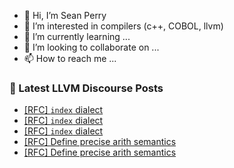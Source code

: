 - 👋 Hi, I’m Sean Perry
- 👀 I’m interested in compilers (c++, COBOL, llvm)
- 🌱 I’m currently learning ...
- 💞️ I’m looking to collaborate on ...
- 📫 How to reach me ...

<!---
s66perry/s66perry is a ✨ special ✨ repository because its `README.md` (this file) appears on your GitHub profile.
You can click the Preview link to take a look at your changes.
--->
### 📕 Latest LLVM Discourse Posts

<!-- DISCOURSE-LLVM:START -->
- [[RFC] `index` dialect](https://discourse.llvm.org/t/rfc-index-dialect/65540#post_15)
- [[RFC] `index` dialect](https://discourse.llvm.org/t/rfc-index-dialect/65540#post_14)
- [[RFC] `index` dialect](https://discourse.llvm.org/t/rfc-index-dialect/65540#post_13)
- [[RFC] Define precise arith semantics](https://discourse.llvm.org/t/rfc-define-precise-arith-semantics/65507?page=2#post_34)
- [[RFC] Define precise arith semantics](https://discourse.llvm.org/t/rfc-define-precise-arith-semantics/65507?page=2#post_33)
<!-- DISCOURSE-LLVM:END -->
